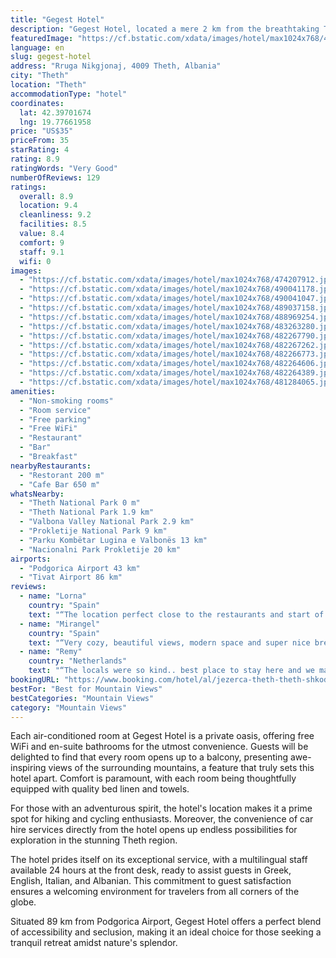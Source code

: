 ```yaml
---
title: "Gegest Hotel"
description: "Gegest Hotel, located a mere 2 km from the breathtaking Theth National Park, stands as a beacon of comfort and luxury in Theth."
featuredImage: "https://cf.bstatic.com/xdata/images/hotel/max1024x768/474207912.jpg?k=47d5b80e7b048ffb3740a2346c08c5a904a05393c67b508ec68188e71019814a&o=&hp=1"
language: en
slug: gegest-hotel
address: "Rruga Nikgjonaj, 4009 Theth, Albania"
city: "Theth"
location: "Theth"
accommodationType: "hotel"
coordinates:
  lat: 42.39701674
  lng: 19.77661958
price: "US$35"
priceFrom: 35
starRating: 4
rating: 8.9
ratingWords: "Very Good"
numberOfReviews: 129
ratings:
  overall: 8.9
  location: 9.4
  cleanliness: 9.2
  facilities: 8.5
  value: 8.4
  comfort: 9
  staff: 9.1
  wifi: 0
images:
  - "https://cf.bstatic.com/xdata/images/hotel/max1024x768/474207912.jpg?k=47d5b80e7b048ffb3740a2346c08c5a904a05393c67b508ec68188e71019814a&o=&hp=1"
  - "https://cf.bstatic.com/xdata/images/hotel/max1024x768/490041178.jpg?k=3897d68516bd8627533cc896efc11179211a6ad78748ca22f998275e0a847853&o=&hp=1"
  - "https://cf.bstatic.com/xdata/images/hotel/max1024x768/490041047.jpg?k=a4c6cffb49187d30505eb89aa842e46beaa37dbac815de07d05ad20acb1498c2&o=&hp=1"
  - "https://cf.bstatic.com/xdata/images/hotel/max1024x768/489037158.jpg?k=7a1efb243afbce7b5b4c47d69008bdee069c2bcb9a7ac33a5d6622682a317f11&o=&hp=1"
  - "https://cf.bstatic.com/xdata/images/hotel/max1024x768/488969254.jpg?k=546e6ff8831e81dd213280b41334f2b9bd01c24ac8663b82684bd456449f1bde&o=&hp=1"
  - "https://cf.bstatic.com/xdata/images/hotel/max1024x768/483263280.jpg?k=9a82f40e91c9ee833c0ec1a79d29063af8e8f909d153f345296f7952fc5cd0e3&o=&hp=1"
  - "https://cf.bstatic.com/xdata/images/hotel/max1024x768/482267790.jpg?k=a440f107708a0abe700aabad9c808e146eae661247b43617711160ff73c494f2&o=&hp=1"
  - "https://cf.bstatic.com/xdata/images/hotel/max1024x768/482267262.jpg?k=106aa7216e19e1de23c7334438d05df8f2b25bd66982f99a7f878f8015b4f03b&o=&hp=1"
  - "https://cf.bstatic.com/xdata/images/hotel/max1024x768/482266773.jpg?k=ac7f0e6cd36caafc0d3d01aadcabe2a95e0a189525236f24e5c451364bed154c&o=&hp=1"
  - "https://cf.bstatic.com/xdata/images/hotel/max1024x768/482264606.jpg?k=f13bc24019b900d315d8c6a7161f836ceef4f9725ef8f2d55808c6b8ce587781&o=&hp=1"
  - "https://cf.bstatic.com/xdata/images/hotel/max1024x768/482264389.jpg?k=f8d5cc2add41db85edba8008a385370cbc755c4ce5166acd3a8a4e63ed8496fa&o=&hp=1"
  - "https://cf.bstatic.com/xdata/images/hotel/max1024x768/481284065.jpg?k=11409d49d2b1dbe14f5dd9f4a1814521c3c14dc7f624694bf148eaa2821860f2&o=&hp=1"
amenities:
  - "Non-smoking rooms"
  - "Room service"
  - "Free parking"
  - "Free WiFi"
  - "Restaurant"
  - "Bar"
  - "Breakfast"
nearbyRestaurants:
  - "Restorant 200 m"
  - "Cafe Bar 650 m"
whatsNearby:
  - "Theth National Park 0 m"
  - "Theth National Park 1.9 km"
  - "Valbona Valley National Park 2.9 km"
  - "Prokletije National Park 9 km"
  - "Parku Kombëtar Lugina e Valbonës 13 km"
  - "Nacionalni Park Prokletije 20 km"
airports:
  - "Podgorica Airport 43 km"
  - "Tivat Airport 86 km"
reviews:
  - name: "Lorna"
    country: "Spain"
    text: "“The location perfect close to the restaurants and start of the trail. The breakfast was great and the bed was comfortable. We really loved the balcony views.”"
  - name: "Mirangel"
    country: "Spain"
    text: "“Very cozy, beautiful views, modern space and super nice breakfast!”"
  - name: "Remy"
    country: "Netherlands"
    text: "“The locals were so kind.. best place to stay here and we make new friends here. Thanks for the incredible stay…. We give an 11+”"
bookingURL: "https://www.booking.com/hotel/al/jezerca-theth-theth-shkoder.en-gb.html?aid=8035640"
bestFor: "Best for Mountain Views"
bestCategories: "Mountain Views"
category: "Mountain Views"
---
```


Each air-conditioned room at Gegest Hotel is a private oasis, offering free WiFi and en-suite bathrooms for the utmost convenience. Guests will be delighted to find that every room opens up to a balcony, presenting awe-inspiring views of the surrounding mountains, a feature that truly sets this hotel apart. Comfort is paramount, with each room being thoughtfully equipped with quality bed linen and towels.

For those with an adventurous spirit, the hotel's location makes it a prime spot for hiking and cycling enthusiasts. Moreover, the convenience of car hire services directly from the hotel opens up endless possibilities for exploration in the stunning Theth region.

The hotel prides itself on its exceptional service, with a multilingual staff available 24 hours at the front desk, ready to assist guests in Greek, English, Italian, and Albanian. This commitment to guest satisfaction ensures a welcoming environment for travelers from all corners of the globe.

Situated 89 km from Podgorica Airport, Gegest Hotel offers a perfect blend of accessibility and seclusion, making it an ideal choice for those seeking a tranquil retreat amidst nature's splendor.